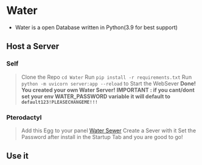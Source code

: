 # Water

 - Water is a open Database written in Python(3.9 for best support)
 
## Host a Server
### Self
> Clone the Repo
> `cd Water` 
> Run `pip install -r requirements.txt`
> Run `python -m uvicorn server:app --reload` to Start the WebSever
> **Done! You created your own Water Server!**
> **IMPORTANT : if you cant/dont set your env WATER_PASSWORD variable it will default to `default123!PLEASECHANGEME!!!`**
>
### Pterodactyl
> Add this Egg to your panel [Water Sewer](https://raw.githubusercontent.com/Space-Banane/Water/master/egg-water-sewer.json)
> Create a Sever with it
> Set the Password after install in the Startup Tab and you  are good to go!
## Use it
> 

